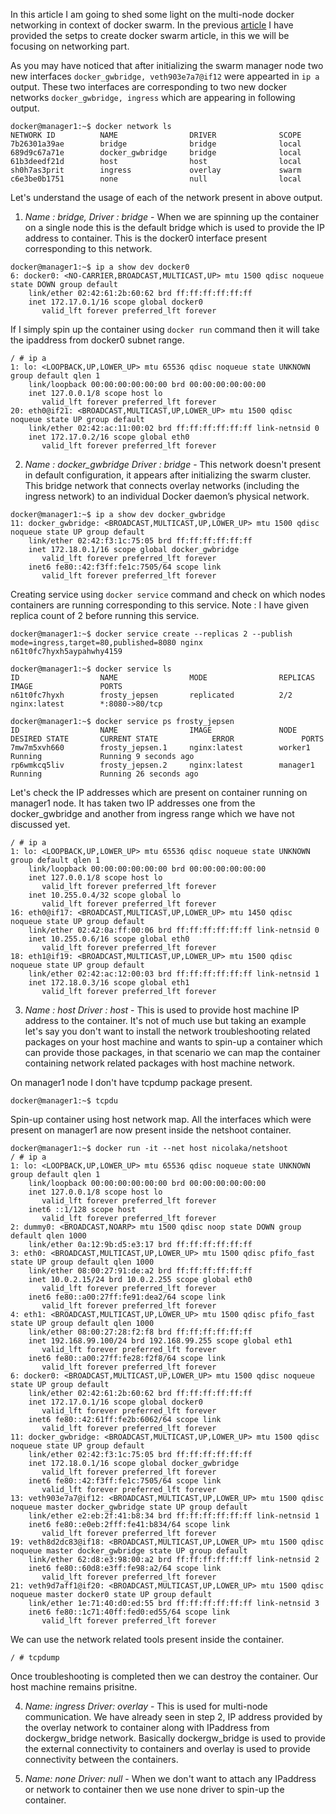 In this article I am going to shed some light on the multi-node docker networking in context of docker swarm. In the previous [article](https://ervikrant06.github.io/docker-swarm-setup/) I have provided the setps to create docker swarm article, in this we will be focusing on networking part. 

As you may have noticed that after initializing the swarm manager node two new interfaces `docker_gwbridge, veth903e7a7@if12` were appearted in `ip a` output. These two interfaces are corresponding to two new docker networks `docker_gwbridge, ingress` which are appearing in following output. 

~~~
docker@manager1:~$ docker network ls
NETWORK ID          NAME                DRIVER              SCOPE
7b26301a39ae        bridge              bridge              local
689d9c67a71e        docker_gwbridge     bridge              local
61b3deedf21d        host                host                local
sh0h7as3prit        ingress             overlay             swarm
c6e3be0b1751        none                null                local
~~~

Let's understand the usage of each of the network present in above output. 

1) *Name : bridge, Driver : bridge* - When we are spinning up the container on a single node this is the default bridge which is used to provide the IP address to container. This is the docker0 interface present corresponding to this network. 

~~~
docker@manager1:~$ ip a show dev docker0
6: docker0: <NO-CARRIER,BROADCAST,MULTICAST,UP> mtu 1500 qdisc noqueue state DOWN group default
    link/ether 02:42:61:2b:60:62 brd ff:ff:ff:ff:ff:ff
    inet 172.17.0.1/16 scope global docker0
       valid_lft forever preferred_lft forever
~~~

If I simply spin up the container using `docker run` command then it will take the ipaddress from docker0 subnet range. 

~~~
/ # ip a
1: lo: <LOOPBACK,UP,LOWER_UP> mtu 65536 qdisc noqueue state UNKNOWN group default qlen 1
    link/loopback 00:00:00:00:00:00 brd 00:00:00:00:00:00
    inet 127.0.0.1/8 scope host lo
       valid_lft forever preferred_lft forever
20: eth0@if21: <BROADCAST,MULTICAST,UP,LOWER_UP> mtu 1500 qdisc noqueue state UP group default
    link/ether 02:42:ac:11:00:02 brd ff:ff:ff:ff:ff:ff link-netnsid 0
    inet 172.17.0.2/16 scope global eth0
       valid_lft forever preferred_lft forever
~~~

2) *Name : docker_gwbridge Driver : bridge* - This network doesn't present in default configuration, it appears after initializing the swarm cluster. This bridge network that connects overlay networks (including the ingress network) to an individual Docker daemon’s physical network.

~~~
docker@manager1:~$ ip a show dev docker_gwbridge
11: docker_gwbridge: <BROADCAST,MULTICAST,UP,LOWER_UP> mtu 1500 qdisc noqueue state UP group default
    link/ether 02:42:f3:1c:75:05 brd ff:ff:ff:ff:ff:ff
    inet 172.18.0.1/16 scope global docker_gwbridge
       valid_lft forever preferred_lft forever
    inet6 fe80::42:f3ff:fe1c:7505/64 scope link
       valid_lft forever preferred_lft forever
~~~

Creating service using `docker service` command and check on which nodes containers are running corresponding to this service. Note : I have given replica count of 2 before running this service. 

~~~
docker@manager1:~$ docker service create --replicas 2 --publish mode=ingress,target=80,published=8080 nginx
n61t0fc7hyxh5aypahwhy4159

docker@manager1:~$ docker service ls
ID                  NAME                MODE                REPLICAS            IMAGE               PORTS
n61t0fc7hyxh        frosty_jepsen       replicated          2/2                 nginx:latest        *:8080->80/tcp

docker@manager1:~$ docker service ps frosty_jepsen
ID                  NAME                IMAGE               NODE                DESIRED STATE       CURRENT STATE            ERROR               PORTS
7mw7m5xvh660        frosty_jepsen.1     nginx:latest        worker1             Running             Running 9 seconds ago
rp6wmkcq5liv        frosty_jepsen.2     nginx:latest        manager1            Running             Running 26 seconds ago
~~~

Let's check the IP addresses which are present on container running on manager1 node. It has taken two IP addresses one from the docker_gwbridge and another from ingress range which we have not discussed yet. 

~~~
/ # ip a
1: lo: <LOOPBACK,UP,LOWER_UP> mtu 65536 qdisc noqueue state UNKNOWN group default qlen 1
    link/loopback 00:00:00:00:00:00 brd 00:00:00:00:00:00
    inet 127.0.0.1/8 scope host lo
       valid_lft forever preferred_lft forever
    inet 10.255.0.4/32 scope global lo
       valid_lft forever preferred_lft forever
16: eth0@if17: <BROADCAST,MULTICAST,UP,LOWER_UP> mtu 1450 qdisc noqueue state UP group default
    link/ether 02:42:0a:ff:00:06 brd ff:ff:ff:ff:ff:ff link-netnsid 0
    inet 10.255.0.6/16 scope global eth0
       valid_lft forever preferred_lft forever
18: eth1@if19: <BROADCAST,MULTICAST,UP,LOWER_UP> mtu 1500 qdisc noqueue state UP group default
    link/ether 02:42:ac:12:00:03 brd ff:ff:ff:ff:ff:ff link-netnsid 1
    inet 172.18.0.3/16 scope global eth1
       valid_lft forever preferred_lft forever
~~~ 

3) *Name : host Driver : host* - This is used to provide host machine IP address to the container. It's not of much use but taking an example let's say you don't want to install the network troubleshooting related packages on your host machine and wants to spin-up a container which can provide those packages, in that scenario we can map the container containing network related packages with host machine network. 

On manager1 node I don't have tcpdump package present.

~~~
docker@manager1:~$ tcpdu
~~~

Spin-up container using host network map. All the interfaces which were present on manager1 are now present inside the netshoot container. 

~~~
docker@manager1:~$ docker run -it --net host nicolaka/netshoot
/ # ip a
1: lo: <LOOPBACK,UP,LOWER_UP> mtu 65536 qdisc noqueue state UNKNOWN group default qlen 1
    link/loopback 00:00:00:00:00:00 brd 00:00:00:00:00:00
    inet 127.0.0.1/8 scope host lo
       valid_lft forever preferred_lft forever
    inet6 ::1/128 scope host
       valid_lft forever preferred_lft forever
2: dummy0: <BROADCAST,NOARP> mtu 1500 qdisc noop state DOWN group default qlen 1000
    link/ether 0a:12:9b:d5:e3:17 brd ff:ff:ff:ff:ff:ff
3: eth0: <BROADCAST,MULTICAST,UP,LOWER_UP> mtu 1500 qdisc pfifo_fast state UP group default qlen 1000
    link/ether 08:00:27:91:de:a2 brd ff:ff:ff:ff:ff:ff
    inet 10.0.2.15/24 brd 10.0.2.255 scope global eth0
       valid_lft forever preferred_lft forever
    inet6 fe80::a00:27ff:fe91:dea2/64 scope link
       valid_lft forever preferred_lft forever
4: eth1: <BROADCAST,MULTICAST,UP,LOWER_UP> mtu 1500 qdisc pfifo_fast state UP group default qlen 1000
    link/ether 08:00:27:28:f2:f8 brd ff:ff:ff:ff:ff:ff
    inet 192.168.99.100/24 brd 192.168.99.255 scope global eth1
       valid_lft forever preferred_lft forever
    inet6 fe80::a00:27ff:fe28:f2f8/64 scope link
       valid_lft forever preferred_lft forever
6: docker0: <BROADCAST,MULTICAST,UP,LOWER_UP> mtu 1500 qdisc noqueue state UP group default
    link/ether 02:42:61:2b:60:62 brd ff:ff:ff:ff:ff:ff
    inet 172.17.0.1/16 scope global docker0
       valid_lft forever preferred_lft forever
    inet6 fe80::42:61ff:fe2b:6062/64 scope link
       valid_lft forever preferred_lft forever
11: docker_gwbridge: <BROADCAST,MULTICAST,UP,LOWER_UP> mtu 1500 qdisc noqueue state UP group default
    link/ether 02:42:f3:1c:75:05 brd ff:ff:ff:ff:ff:ff
    inet 172.18.0.1/16 scope global docker_gwbridge
       valid_lft forever preferred_lft forever
    inet6 fe80::42:f3ff:fe1c:7505/64 scope link
       valid_lft forever preferred_lft forever
13: veth903e7a7@if12: <BROADCAST,MULTICAST,UP,LOWER_UP> mtu 1500 qdisc noqueue master docker_gwbridge state UP group default
    link/ether e2:eb:2f:41:b8:34 brd ff:ff:ff:ff:ff:ff link-netnsid 1
    inet6 fe80::e0eb:2fff:fe41:b834/64 scope link
       valid_lft forever preferred_lft forever
19: veth8d2dc83@if18: <BROADCAST,MULTICAST,UP,LOWER_UP> mtu 1500 qdisc noqueue master docker_gwbridge state UP group default
    link/ether 62:d8:e3:98:00:a2 brd ff:ff:ff:ff:ff:ff link-netnsid 2
    inet6 fe80::60d8:e3ff:fe98:a2/64 scope link
       valid_lft forever preferred_lft forever
21: veth9d7aff1@if20: <BROADCAST,MULTICAST,UP,LOWER_UP> mtu 1500 qdisc noqueue master docker0 state UP group default
    link/ether 1e:71:40:d0:ed:55 brd ff:ff:ff:ff:ff:ff link-netnsid 3
    inet6 fe80::1c71:40ff:fed0:ed55/64 scope link
       valid_lft forever preferred_lft forever
~~~

We can use the network related tools present inside the container. 

~~~
/ # tcpdump
~~~

Once troubleshooting is completed then we can destroy the container. Our host machine remains prisitne. 

4) *Name: ingress Driver: overlay* - This is used for multi-node communication. We have already seen in step 2, IP address provided by the overlay network to container along with IPaddress from dockergw_bridge network. Basically dockergw_bridge is used to provide the external connectivity to containers and overlay is used to provide connectivity between the containers. 

5) *Name: none Driver: null* - When we don't want to attach any IPaddress or network to container then we use none driver to spin-up the container. 


